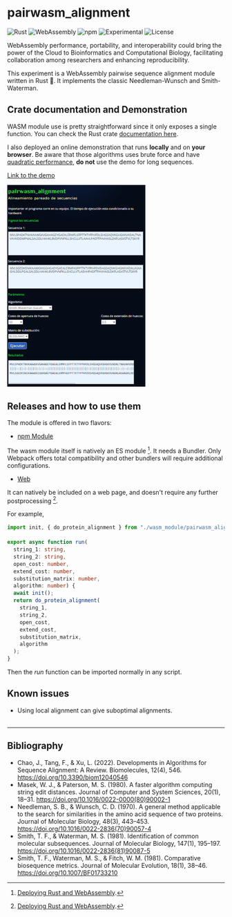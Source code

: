 # pairwasm_alignment

![Rust](https://img.shields.io/badge/-Rust-B7410E?logo=rust&logoColor=28282B&labelColor=white)
![WebAssembly](https://img.shields.io/badge/-WebAssembly-654FF0?logo=webassembly&logoColor=654FF0&labelColor=white)
![npm](https://img.shields.io/badge/-npm-CC3534?logo=npm&labelColor=white)
![Experimental](https://img.shields.io/badge/stability-experimental-orange)
![License](https://img.shields.io/badge/license-MIT-blue)

WebAssembly performance, portability, and interoperability could bring the power of the Cloud to Bioinformatics and Computational Biology, facilitating collaboration among researchers and enhancing reproducibility.

This experiment is a WebAssembly pairwise sequence alignment module written in Rust 🦀. It implements the classic Needleman-Wunsch and Smith-Waterman.

## Crate documentation and Demonstration

WASM module use is pretty straightforward since it only exposes a single function. You can check the Rust crate [documentation here](https://hdescobarh.github.io/pairwasm_alignment/pairwasm_alignment/).

I also deployed an online demonstration that runs __locally__ and on __your browser__. Be aware that those algorithms uses brute force and have [quadratic performance](https://en.wikipedia.org/wiki/Big_O_notation), __do not__ use the demo for long sequences.

<a target="_blank=" href="https://hansescobar.com/en/demo/pairwasm">Link to the demo</a>

<a target="_blank=" href="https://hansescobar.com/en/demo/pairwasm"><img title="pairwasm_alingment" alt="Screenshot of pairwasm_alignment online demo" src="image.png" style="height: auto; width: 20rem"></a>

## Releases and how to use them

The module is offered in two flavors:

- [npm Module](https://www.npmjs.com/package/pairwasm_alignment)

The wasm module itself is natively an ES module [^1]. It needs a Bundler. Only Webpack offers total compatibility and other bundlers will require additional configurations.

- [Web](https://github.com/hdescobarh/pairwasm_alignment/releases)

It can natively be included on a web page, and doesn't require any further postprocessing [^1].

For example,

```typescript
import init, { do_protein_alignment } from "./wasm_module/pairwasm_alignment.js";

export async function run(
  string_1: string,
  string_2: string,
  open_cost: number,
  extend_cost: number,
  substitution_matrix: number,
  algorithm: number) {
  await init();
  return do_protein_alignment(
    string_1,
    string_2,
    open_cost,
    extend_cost,
    substitution_matrix,
    algorithm
  );
}
```

Then the *run* function can be imported normally in any script.

## Known issues

- Using local alignment can give suboptimal alignments.
</br></br>

--------

[^1]: [Deploying Rust and WebAssembly](https://rustwasm.github.io/docs/wasm-bindgen/reference/deployment.html#deploying-rust-and-webassembly).

## Bibliography

- Chao, J., Tang, F., & Xu, L. (2022). Developments in Algorithms for Sequence Alignment: A Review. Biomolecules, 12(4), 546. <https://doi.org/10.3390/biom12040546>
- Masek, W. J., & Paterson, M. S. (1980). A faster algorithm computing string edit distances. Journal of Computer and System Sciences, 20(1), 18–31. <https://doi.org/10.1016/0022-0000(80)90002-1>
- Needleman, S. B., & Wunsch, C. D. (1970). A general method applicable to the search for similarities in the amino acid sequence of two proteins. Journal of Molecular Biology, 48(3), 443–453. <https://doi.org/10.1016/0022-2836(70)90057-4>
- Smith, T. F., & Waterman, M. S. (1981). Identification of common molecular subsequences. Journal of Molecular Biology, 147(1), 195–197. <https://doi.org/10.1016/0022-2836(81)90087-5>
- Smith, T. F., Waterman, M. S., & Fitch, W. M. (1981). Comparative biosequence metrics. Journal of Molecular Evolution, 18(1), 38–46. <https://doi.org/10.1007/BF01733210>
